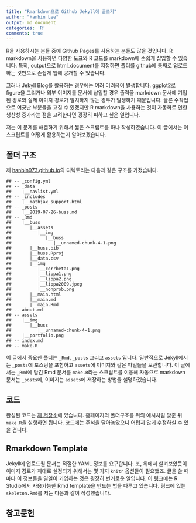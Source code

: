 ```yaml
---
title: "Rmarkdown으로 Github Jekyll에 글쓰기"
author: "Hanbin Lee"
output: md_document
categories: 'R'
comments: true
---
```


R을 사용하시는 분들 중에 Github Pages를 사용하는 분들도 많을 것입니다. R
markdown을 사용하면 다양한 도표와 R 코드를 markdown에 손쉽게 삽입할 수
있습니다. 특히, output으로 html\_document를 지정하면 폴더를 github에
통째로 업로드 하는 것만으로 손쉽게 웹에 공개할 수 있습니다.

그러나 Jekyll Blog를 활용하는 경우에는 여러 어려움이 발생합니다.
ggplot2로 figure을 그리거나 외부 이미지를 문서에 삽입할 경우 출력물
markdown 문서에 기입된 경로와 실제 이미지 경로가 일치하지 않는 경우가
발생하기 때문입니다. 물론 수작업으로 어긋난 부분들을 고칠 수 있겠지만 R
markdown을 사용하는 것이 자동화로 인한 생산성 증가라는 점을 고려한다면
굉장히 피하고 싶은 일입니다.

저는 이 문제를 해결하기 위해서 짧은 스크립트를 하나 작성하였습니다. 이
글에서는 이 스크립트를 어떻게 활용하는지 알아보겠습니다.

폴더 구조
---------

제 [hanbin973.github.io](https://hanbin973.github.io)의 디렉토리는
다음과 같은 구조를 가졌습니다.

    ## -- _config.yml
    ## -- _data
    ##    |__navlist.yml
    ## -- _includes
    ##    |__mathjax_support.html
    ## -- _posts
    ##    |__2019-07-26-buss.md
    ## -- _Rmd
    ##    |__buss
    ##       |__assets
    ##          |__img
    ##             |__buss
    ##                |__unnamed-chunk-4-1.png
    ##       |__buss.bib
    ##       |__buss.Rproj
    ##       |__data.csv
    ##       |__img
    ##          |__corrbeta1.png
    ##          |__lippa1.png
    ##          |__lippa2.png
    ##          |__lippa2009.jpeg
    ##          |__nonprob.png
    ##       |__main.html
    ##       |__main.md
    ##       |__main.Rmd
    ## -- about.md
    ## -- assets
    ##    |__img
    ##       |__buss
    ##          |__unnamed-chunk-4-1.png
    ##    |__portfolio.png
    ## -- index.md
    ## -- make.R

이 글에서 중요한 폴더는 `_Rmd`, `_posts` 그리고 `assets` 입니다.
일반적으로 Jekyll에서는 `_posts`에 포스팅을 포함하고 `assets`에 이미지와
같은 파일들을 보관합니다. 이 글에서는 `_Rmd`에 담긴 Rmd 문서를
`make.R`라는 스크립트를 이용해 자동으로 markdown 문서는 `_posts`에,
이미지는 `assets`에 저장하는 방법을 설명하겠습니다.

코드
----

완성된 코드는 [제 저장소](https://github.com/hanbin973/githubRmd)에
있습니다. 홈페이지의 폴더구조를 위의 예시처럼 맞춘 뒤 `make.R`을
실행하면 됩니다. 코드에는 주석을 달아놓았으니 어렵지 않게 수정하실 수
있을 겁니다.

Rmarkdown Template
------------------

Jekyll에 업로드될 문서는 적절한 YAML 정보를 요구합니다. 또, 위에서
살펴보았듯이 이미지 경로가 제대로 설정되기 위해서는 몇 가지 `knitr`
옵션들이 필요했죠. 글을 쓸 때마다 이 정보들을 일일이 기입하는 것은
굉장히 번거로운 일입니다. 이
[링크](http://ismayc.github.io/ecots2k16/template_pkg/)에는 R Studio에서
사용가능한 Rmd template을 만드는 법을 다루고 있습니다. 링크에 있는
`skeleton.Rmd`를 저는 다음과 같이 작성했습니다.

<script src="https://gist-it.appspot.com/github/hanbin973/githubRmd/blob/master/skeleton.Rmd"></script>
참고문헌
--------
